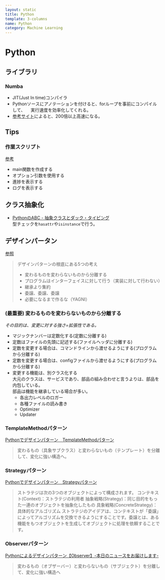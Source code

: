 ```yaml
---
layout: static
title: Python
template: 3-columns
name: Python
category: Machine Learning
---
```


# Python

## ライブラリ

### Numba

- JIT(Just In time)コンパイラ
- Pythonソースにアノテーションを付けると、forループを事前にコンパイルして、
　実行速度を効率化してくれる。
- [参考サイト](https://myenigma.hatenablog.com/entry/2017/03/02/155433)によると、200倍以上高速になる。

## Tips

### 作業スクリプト

[参考](https://qiita.com/m_mizutani/items/c48f67f871d1d41ff4b9)

- main関数を作成する
- オプション引数を使用する
- 進捗を表示する
- ログを表示する

## クラス抽象化

- [PythonのABC - 抽象クラスとダック・タイピング](https://qiita.com/kaneshin/items/269bc5f156d86f8a91c4)   
  型チェックを`hasattr`や`isinstance`で行う。

## デザインパータン

[参照](https://qiita.com/kotetsu75/items/4b903023001f157554a4)

>デザインパターンの根底にある5つの考え
>
>- 変わるものを変わらないものから分離する
>- プログラムはインターフェイスに対して行う（実装に対して行わない）
>- 継承より集約
>- 委譲、委譲、委譲
>- 必要になるまで作るな（YAGNI）

### (最重要) 変わるものを変わらないものから分離する

*その目的は、変更に対する強さ=拡張性である。*

- マジックナンバーは定数化する(定数に分離する)
- 定数はファイルの先頭に記述する(ファイルヘッダに分離する)
- 定数を変更する場合は、コマンドラインから渡せるようにする(プログラムから分離する)
- 定数を変更する場合は、configファイルから渡せるようにする(プログラムから分離する)
- 変更する機能は、別クラス化する   
  大元のクラスは、サービスであり、部品の組み合わせと言うよりは、部品を内包している。   
  部品は機能を継承している場合が多い。
  - 各出力レベルのロガー
  - 各種ファイルの読み書き
  - Optimizer
  - Updater

### TemplateMethodパターン

[Pythonでデザインパターン　TemplateMethodパターン](https://qiita.com/kotetsu75/items/2900eac0fa24f09f775b)

>変わるもの（具象サブクラス）と変わらないもの（テンプレート）を分離して、変化に強い構造へ。

### Strategyパターン

[Pythonでデザインパターン　Strategyパターン](https://qiita.com/kotetsu75/items/186af7006b44703c0379)

>ストラテジは次の3つのオブジェクトによって構成されます。
コンテキスト(Context)：ストラテジの利用者
抽象戦略(Strategy)：同じ目的をもった一連のオブジェクトを抽象化したもの
具象戦略(ConcreteStrategy)：具体的なアルゴリズム
ストラテジのアイデアは、コンテキストが「委譲」によってアルゴリズムを交換できるようにすることです。委譲とは、ある機能をもつオブジェクトを生成してオブジェクトに処理を依頼することです。

### Observerパターン

[Pythonによるデザインパターン【Observer】-本日のニュースをお届けします-](https://qiita.com/kotetsu75/items/719a8fc2e4cc7789c1b4)

>変わるもの（オブザーバー）と変わらないもの（サブジェクト）を分離して、変化に強い構造へ



>
